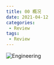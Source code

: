 ```yaml
---
title: 00 概况
date: 2021-04-12
categories:
 - Review
tags:
 - Review
---
```


![Engineering](https://cdn.jsdelivr.net/gh/dancingjasonxiao/resource/img/Engineering.png)
